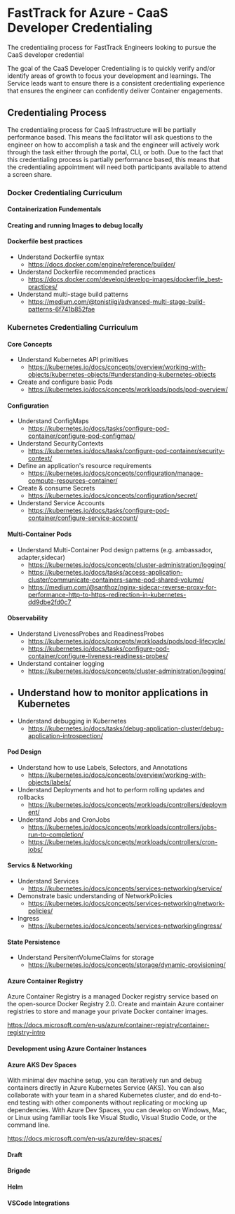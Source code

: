 
# FastTrack for Azure - CaaS Developer Credentialing  
The credentialing process for FastTrack Engineers looking to pursue the CaaS developer credential 

The goal of the CaaS Developer Credentialing is to quickly verify and/or identify areas of growth to focus your development and learnings. The Service leads want to ensure there is a consistent credentialing experience that ensures the engineer can confidently deliver Container engagements.

## Credentialing Process
The credentialing process for CaaS Infrastructure will be partially performance based. This means the facilitator will ask questions to the engineer on how to accomplish a task and the engineer will actively work through the task either through the portal, CLI, or both. Due to the fact that this credentialing process is partially performance based, this means that the credentialing appointment will need both participants available to attend a screen share. 

<!-- ### Credentialing Session Requirements
When you feel that you are familiar and comfortable with the credentialing topics and curriculum, please feel free to contact the service lead to schedule your credentialing session. Please also make sure the following requirments have been met.

- Familiarize yourself with the credentialing curriculum topics
- Identify one of the service leads to conduct the credentialing session
- Ensure you have a running 3-node AKS cluster (RBAC enabled) available to work on during the session
- Ensure you have an Azure Container Registry that can access the AKS cluster
- Ensure you have the Azure Monitor Container Insights solution deployed to the AKS cluster
- Ensure you have an Azure Container Instance service deployed
- Ensure you have **1 hour** scheduled of uninterruptable time dedicated to the credentialing session -->
### Docker Credentialing Curriculum

#### Containerization Fundementals

#### Creating and running Images to debug locally

#### Dockerfile best practices
- Understand Dockerfile syntax
  - https://docs.docker.com/engine/reference/builder/
- Understand Dockerfile recommended practices
  - https://docs.docker.com/develop/develop-images/dockerfile_best-practices/
- Understand multi-stage build patterns
  - https://medium.com/@tonistiigi/advanced-multi-stage-build-patterns-6f741b852fae

### Kubernetes Credentialing Curriculum

#### Core Concepts
- Understand Kubernetes API primitives
  - https://kubernetes.io/docs/concepts/overview/working-with-objects/kubernetes-objects/#understanding-kubernetes-objects
- Create and configure basic Pods
  - https://kubernetes.io/docs/concepts/workloads/pods/pod-overview/
  
#### Configuration
- Understand ConfigMaps
  - https://kubernetes.io/docs/tasks/configure-pod-container/configure-pod-configmap/
- Understand SecurityContexts
  - https://kubernetes.io/docs/tasks/configure-pod-container/security-context/
- Define an application's resource requirements
  - https://kubernetes.io/docs/concepts/configuration/manage-compute-resources-container/
- Create & consume Secrets
  - https://kubernetes.io/docs/concepts/configuration/secret/
- Understand Service Accounts
  - https://kubernetes.io/docs/tasks/configure-pod-container/configure-service-account/
  
#### Multi-Container Pods
- Understand Multi-Container Pod design patterns (e.g. ambassador, adapter,sidecar)
  - https://kubernetes.io/docs/concepts/cluster-administration/logging/
  - https://kubernetes.io/docs/tasks/access-application-cluster/communicate-containers-same-pod-shared-volume/
  - https://medium.com/@santhoz/nginx-sidecar-reverse-proxy-for-performance-http-to-https-redirection-in-kubernetes-dd9dbe2fd0c7
#### Observability
- Understand LivenessProbes and ReadinessProbes
  - https://kubernetes.io/docs/concepts/workloads/pods/pod-lifecycle/
  - https://kubernetes.io/docs/tasks/configure-pod-container/configure-liveness-readiness-probes/
- Understand container logging
  - https://kubernetes.io/docs/concepts/cluster-administration/logging/
- Understand how to monitor applications in Kubernetes
  - 
- Understand debugging in Kubernetes
  - https://kubernetes.io/docs/tasks/debug-application-cluster/debug-application-introspection/

#### Pod Design
- Understand how to use Labels, Selectors, and Annotations
  - https://kubernetes.io/docs/concepts/overview/working-with-objects/labels/
- Understand Deployments and hot to perform rolling updates and rollbacks
  - https://kubernetes.io/docs/concepts/workloads/controllers/deployment/ 
- Understand Jobs and CronJobs
  - https://kubernetes.io/docs/concepts/workloads/controllers/jobs-run-to-completion/
  - https://kubernetes.io/docs/concepts/workloads/controllers/cron-jobs/

#### Servics & Networking
- Understand Services
  - https://kubernetes.io/docs/concepts/services-networking/service/
- Demonstrate basic understanding of NetworkPolicies
  - https://kubernetes.io/docs/concepts/services-networking/network-policies/
- Ingress
  - https://kubernetes.io/docs/concepts/services-networking/ingress/

#### State Persistence
- Understand PersitentVolumeClaims for storage
  - https://kubernetes.io/docs/concepts/storage/dynamic-provisioning/

#### Azure Container Registry
Azure Container Registry is a managed Docker registry service based on the open-source Docker Registry 2.0. Create and maintain Azure container registries to store and manage your private Docker container images.

https://docs.microsoft.com/en-us/azure/container-registry/container-registry-intro

#### Development using Azure Container Instances

#### Azure AKS Dev Spaces
 With minimal dev machine setup, you can iteratively run and debug containers directly in Azure Kubernetes Service (AKS).  You can also collaborate with your team in a shared Kubernetes cluster, and do end-to-end testing with other components without replicating or mocking up dependencies. With Azure Dev Spaces, you can develop on Windows, Mac, or Linux using familiar tools like Visual Studio, Visual Studio Code, or the command line. 

https://docs.microsoft.com/en-us/azure/dev-spaces/

#### Draft

#### Brigade

#### Helm

#### VSCode Integrations




